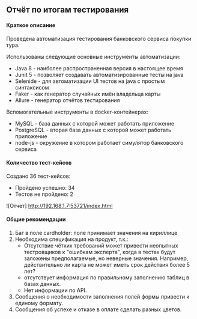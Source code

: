 ## Отчёт по итогам тестирования

#### Краткое описание

Проведена автоматизация тестирования банковского сервиса покупки тура.

Использованы следующие основные инструменты автоматизации:
* Java 8 - наиболее распространенная версия в настоящее время
* Junit 5 - позволяет создавать автоматизированные тесты на java
* Selenide - для автоматизации UI тестов на java c простым синтаксисом
* Faker - как генератор случайных имён владельца карты
* Allure - генератор отчётов тестирования

Вспомогательные инструменты в docker-контейнерах:
* MySQL - база данных с которой может работать приложение
* PostgreSQL - вторая база данных с которой может работать приложение
* node-js - окружение в котором работает симулятор банковского сервиса

#### Количество тест-кейсов

Создано 36 тест-кейсов:
* Пройдено успешно: 34
* Тестов не пройдено: 2

![Отчет] http://192.168.1.7:53721/index.html

#### Общие рекомендации

1. Баг в поле cardholder: поле принимает значения на кириллице
1. Необходима спецификация на продукт, т.к.:
    * Отсутствие чётких требований может привести неопытных тестровщиков к "ошибкам эксперта", когда в тестах будут заложены предполагаемые, но неверные значения.
        Например, действительно ли карта не может иметь срок действия более 5 лет?
    * отсутствует информация по правильному заполнению таблиц в базах данных.
    * Нет информации по API.
1. Сообщения о необходимости заполнения полей формы привести к единому формату.
1. Сообщения об успехе и отказе в оплате сделать разных цветов.